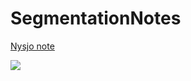 # SegmentationNotes


[Nysjo note](https://github.com/freyakniglty/SegmentationNotes/blob/master/Nysjo_note.md)

<img src="http://latex.codecogs.com/gif.latex?\\frac{\partial J}{\partial \theta_k^{(j)}}=\sum_{i:r(i,j)=1}{\big((\theta^{(j)})^Tx^{(i)}-y^{(i,j)}\big)x_k^{(i)}}+\lambda \\theta_k^{(j)}" />

